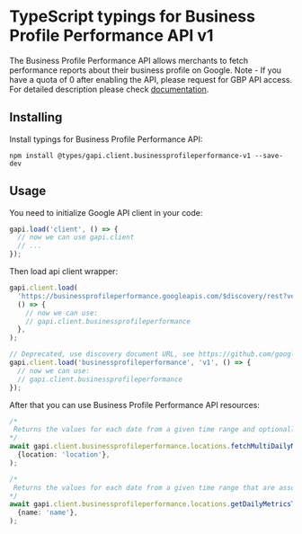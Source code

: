 # TypeScript typings for Business Profile Performance API v1

The Business Profile Performance API allows merchants to fetch performance reports about their business profile on Google. Note - If you have a quota of 0 after enabling the API, please request for GBP API access.
For detailed description please check [documentation](https://developers.google.com/my-business/).

## Installing

Install typings for Business Profile Performance API:

```
npm install @types/gapi.client.businessprofileperformance-v1 --save-dev
```

## Usage

You need to initialize Google API client in your code:

```typescript
gapi.load('client', () => {
  // now we can use gapi.client
  // ...
});
```

Then load api client wrapper:

```typescript
gapi.client.load(
  'https://businessprofileperformance.googleapis.com/$discovery/rest?version=v1',
  () => {
    // now we can use:
    // gapi.client.businessprofileperformance
  },
);
```

```typescript
// Deprecated, use discovery document URL, see https://github.com/google/google-api-javascript-client/blob/master/docs/reference.md#----gapiclientloadname----version----callback--
gapi.client.load('businessprofileperformance', 'v1', () => {
  // now we can use:
  // gapi.client.businessprofileperformance
});
```

After that you can use Business Profile Performance API resources: <!-- TODO: make this work for multiple namespaces -->

```typescript
/*
 Returns the values for each date from a given time range and optionally the sub entity type, where applicable, that are associated with the specific daily metrics. Example request: `GET https://businessprofileperformance.googleapis.com/v1/locations/12345:fetchMultiDailyMetricsTimeSeries?dailyMetrics=WEBSITE_CLICKS&dailyMetrics=CALL_CLICKS&daily_range.start_date.year=2022&daily_range.start_date.month=1&daily_range.start_date.day=1&daily_range.end_date.year=2022&daily_range.end_date.month=3&daily_range.end_date.day=31`
*/
await gapi.client.businessprofileperformance.locations.fetchMultiDailyMetricsTimeSeries(
  {location: 'location'},
);

/*
 Returns the values for each date from a given time range that are associated with the specific daily metric. Example request: `GET https://businessprofileperformance.googleapis.com/v1/locations/12345:getDailyMetricsTimeSeries?dailyMetric=WEBSITE_CLICKS&daily_range.start_date.year=2022&daily_range.start_date.month=1&daily_range.start_date.day=1&daily_range.end_date.year=2022&daily_range.end_date.month=3&daily_range.end_date.day=31`
*/
await gapi.client.businessprofileperformance.locations.getDailyMetricsTimeSeries(
  {name: 'name'},
);
```
